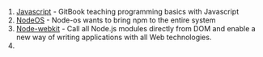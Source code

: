 1. [Javascript](https://github.com/GitbookIO/javascript) - GitBook teaching programming basics with Javascript
2. [NodeOS](https://github.com/nodeos/nodeos) - Node-os wants to bring npm to the entire system
3. [Node-webkit](https://github.com/rogerwang/node-webkit) - Call all Node.js modules directly from DOM and enable a new way of writing applications with all Web technologies.
4. 